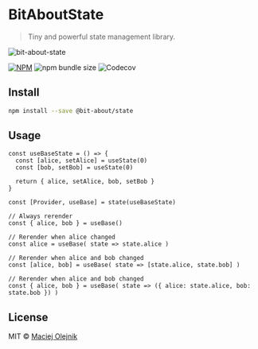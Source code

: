 # BitAboutState
> Tiny and powerful state management library.

![bit-about-state](https://user-images.githubusercontent.com/1496580/160495578-c4a54e53-7c5f-4bc3-9db3-a45c6ed45394.png)


[![NPM](https://img.shields.io/npm/v/@bit-about/state.svg)](https://www.npmjs.com/package/@bit-about/state) 
![npm bundle size](https://img.shields.io/bundlephobia/min/@bit-about/state?label=size)
![Codecov](https://img.shields.io/codecov/c/github/bit-about/state)

## Install

```bash
npm install --save @bit-about/state
```

## Usage

```tsx
const useBaseState = () => {
  const [alice, setAlice] = useState(0)
  const [bob, setBob] = useState(0)

  return { alice, setAlice, bob, setBob }
}

const [Provider, useBase] = state(useBaseState)
```

```tsx
// Always rerender
const { alice, bob } = useBase()

// Rerender when alice changed
const alice = useBase( state => state.alice )

// Rerender when alice and bob changed
const [alice, bob] = useBase( state => [state.alice, state.bob] )

// Rerender when alice and bob changed
const { alice, bob } = useBase( state => ({ alice: state.alice, bob: state.bob }) )
```

## License

MIT © [Maciej Olejnik](https://github.com/Gareneye)
